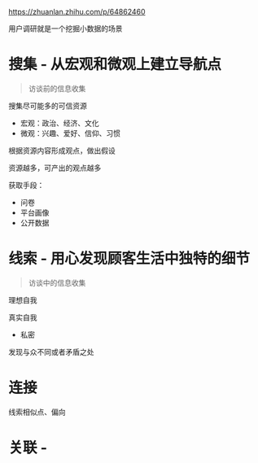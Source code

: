 https://zhuanlan.zhihu.com/p/64862460

用户调研就是一个挖掘小数据的场景

# 搜集 - 从宏观和微观上建立导航点

> 访谈前的信息收集

搜集尽可能多的可信资源

- 宏观：政治、经济、文化
- 微观：兴趣、爱好、信仰、习惯

根据资源内容形成观点，做出假设

资源越多，可产出的观点越多

获取手段：
- 问卷
- 平台画像
- 公开数据

# 线索 - 用心发现顾客生活中独特的细节

> 访谈中的信息收集

理想自我

真实自我
- 私密

发现与众不同或者矛盾之处

# 连接

线索相似点、偏向


# 关联 - 